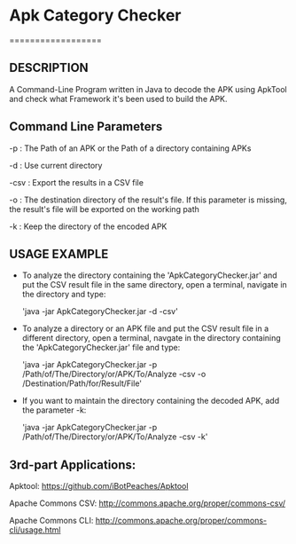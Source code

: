 # Apk Category Checker #
==================

## DESCRIPTION ##

A Command-Line Program written in Java to decode the APK using ApkTool and check what Framework it's been used to build the APK.

## Command Line Parameters ##


-p 		: 	The Path of an APK or the Path of a directory containing APKs

-d		:	Use current directory

-csv	:	Export the results in a CSV file

-o 		:	The destination directory of the result's file. If this parameter is missing, the result's file will be exported on the working path

-k 		:	Keep the directory of the encoded APK 

## USAGE EXAMPLE ##

* To analyze the directory containing the 'ApkCategoryChecker.jar' and put the CSV result file in the same directory, open a terminal, navigate in the directory and type:

	'java -jar ApkCategoryChecker.jar -d -csv'

* To analyze a directory or an APK file and put the CSV result file in a different directory, open a terminal, navgate in the directory containing the 'ApkCategoryChecker.jar' file and type:

	'java -jar ApkCategoryChecker.jar -p /Path/of/The/Directory/or/APK/To/Analyze -csv -o /Destination/Path/for/Result/File'

* If you want to maintain the directory containing the decoded APK, add the parameter -k:

	'java -jar ApkCategoryChecker.jar -p /Path/of/The/Directory/or/APK/To/Analyze -csv -k'

## 3rd-part Applications: ##

Apktool:   https://github.com/iBotPeaches/Apktool

Apache Commons CSV:   http://commons.apache.org/proper/commons-csv/

Apache Commons CLI:   http://commons.apache.org/proper/commons-cli/usage.html